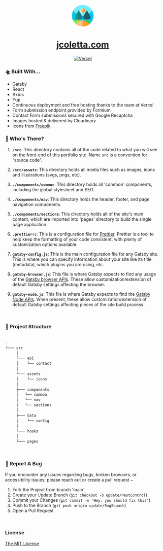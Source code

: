 <p align="center">
  <img alt="JC" src="src/assets/icons/icon.png" width="70" />
</p>

<h1 align="center">
  <a href="https://www.jcoletta.com">
    jcoletta.com
  </a>
</h1>

<a href="https://jcoletta.vercel.app" align="center">

![Vercel](https://img.shields.io/static/v1?label=Deployed%20with&message=Vercel&color=lightyellow)

</a>

### 🛸 Built With...

- Gatsby
- React
- Axios
- Yup
- Continuous deployment and free hosting thanks to the team at <a href="https://vercel.com/" rel="noopener noreferral" style="text-decoration: none;">Vercel</a>
- Form submission endpoint provided by <a href="https://formium.io" rel="noopener noreferral" style="text-decoration: none;">Formium</a>
- Contact Form submissions secured with Google Recaptcha
- Images hosted &amp; delivered by <a href="https://cloudinary.com" rel="noopener noreferral" style="text-decoration: none;">Cloudinary</a>
- Icons from <a href="https://www.freepik.com" title="Freepik" target="_blank">Freepik</a>
  <br />

### &#x1F9D0; Who's There?

1.  **`/src`**: This directory contains all of the code related to what you will see on the front-end of this portfolio site. Name `src` is a convention for “source code”.

2.  **`/src/assets`**: This directory holds all media files such as images, icons and illustrations (svgs, pngs, etc).

3.  **`./components/common`**: This directory holds all 'common' components, including the global stylesheet and SEO.

4.  **`./components/nav`**: This directory holds the header, footer, and page navigation components.

5.  **`./components/sections`**: This directory holds all of the site's main content, which are imported into 'pages' directory to build the single page application.

6.  **`.prettierrc`**: This is a configuration file for [Prettier](https://prettier.io/). Prettier is a tool to help keep the formatting of your code consistent, with plenty of customization options available.

7.  **`gatsby-config.js`**: This is the main configuration file for any Gatsby site. This is where you can specify information about your site like its title (metadata), which plugins you are using, etc.

8.  **`gatsby-browser.js`**: This file is where Gatsby expects to find any usage of the [Gatsby browser APIs](https://www.gatsbyjs.com/docs/reference/config-files/gatsby-browser/). These allow customization/extension of default Gatsby settings affecting the browser.

9. **`gatsby-node.js`**: This file is where Gatsby expects to find the [Gatsby Node APIs](https://www.gatsbyjs.com/docs/reference/config-files/gatsby-node/). When present, these allow customization/extension of default Gatsby settings affecting pieces of the site build process.

<br />

### 🌳 Project Structure

```bash

.
└─── src
     │
     └─── api
     │    └── contact
     │
     └─── assets
     │    └── icons
     │
     ├─── components
     │   └── common
     │   └── nav
     │   └── sections
     │
     ├─── data
     │    └── config
     │
     └─── hooks
     │
     └─── pages

```

<br />

### 🐛 Report A Bug

If you encounter any issues regarding bugs, broken browsers, or accessibility issues, please reach out or create a pull request &smile;

1. Fork the Project from branch 'main'
2. Create your Update Branch (`git checkout -b update/PestControl`)
3. Commit your Changes (`git commit -m 'Hey, you should fix this'`)
4. Push to the Branch (`git push origin update/BugSquash`)
5. Open a Pull Request

<br />

### License

[The MIT License](https://www.mit.edu/~amini/LICENSE.md)
